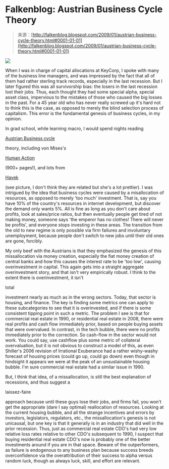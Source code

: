 <!--yml
category: 未分类
date: 2024-05-12 22:36:34
-->

# Falkenblog: Austrian Business Cycle Theory

> 来源：[http://falkenblog.blogspot.com/2009/01/austrian-business-cycle-theory.html#0001-01-01](http://falkenblog.blogspot.com/2009/01/austrian-business-cycle-theory.html#0001-01-01)

[![](img/e81aa62c799ebc15ab3f1e0ca52a5617.png)](https://blogger.googleusercontent.com/img/b/R29vZ2xl/AVvXsEj3UUVGb-C_op6OD52LoO_Bqzq-NprOHiQP1q4EK_9k0IAfHdoeDP4ZoJF40p6ED7RaHlML0QtZPSumbg4uebQxTabY-Iw1d4usT8RgxoK0a8djoUWNrGJ__2276qlUgR4jTYfUqA/s1600-h/Salma-Hayek1.jpg)

When I was in charge of capital allocations at KeyCorp, I spoke with many of the business line managers, and was impressed by the fact that all of them had rather sterling track records, especially in the last recession. But I later figured this was all survivorship bias: the losers in the last recession lost their jobs. Thus, each thought they had some special alpha, special asset class, impervious to the mistakes of those who caused the big losses in the past. For a 45 year old who has never really screwed up it's hard not to think this is the case, as opposed to merely the blind selection process of capitalism. This error is the fundamental genesis of business cycles, in my opinion.

In grad school, while learning macro, I would spend nights reading

[Austrian Business cycle](http://mises.org/story/672)

theory, including von Mises's

[Human Action](http://mises.org/resources/3250)

(900+ pages!), and lots from

[Hayek](http://www.press.uchicago.edu/presssite/metadata.epl?mode=synopsis&bookkey=217012)

(see picture, I don't think they are related but she's a lot prettier). I was intrigued by the idea that business cycles were caused by a misallocation of resources, as opposed to merely 'too much' investment. That is, say you have 10% of the country's resources in internet development, but discover the demand only wants 5%. All is fine as long as you don't care about profits, look at sales/price ratios, but then eventually people get tired of not making money, someone says 'the emperor has no clothes! There will never be profits', and everyone stops investing in these areas. The transition from the old to new regime is only possible via firm failures and involuntary unemployment, because people don't switch to new jobs until their old ones are gone, forcibly.

My only beef with the Austrians is that they emphasized the genesis of this missallocation via money creation, especially the fiat money creation of central banks and how this causes the interest rate to be 'too low', causing overinvestment in capital. This again gets into a straight aggregate overinvestment story, and that isn't very empirically robust. I think to the extent there is overinvestment, it isn't

total

investment nearly as much as in the wrong sectors. Today, that sector is housing, and finance. The key is finding some metrics one can apply to these subcategories to see that it is overinvested, and if there is some consistent tipping point in such a metric. The problem I see is that for commercial real estate in 1990, or residential real estate in 2008, there were real profits and cash flow immediately prior, based on people buying assets that were overvalued. In contrast, in the tech bubble, there were no profits immediately prior to the correction. So cash-flow in the sector would not work. You could say, use cashflow plus some metric of collateral overvaluation, but it is not obvious to construct a model of this, as even Shiller's 2006 revision of Irrational Exuberance had a rather wishy-washy forecast of housing prices (could go up, could go down) even though in hindsight it appears we were at the peak of an unsustainable housing bubble. I'm sure commercial real estate had a similar issue in 1990.

But, I think that idea, of a missallocation, is still the best explanation of recessions, and thus suggest a

laissez-faire

approach because until these guys lose their jobs, and firms fail, you won't get the appropriate (dare I say optimal) reallocation of resources. Looking at the current housing bubble, and all the strange incentives and errors by investors, legislators, regulators, etc., the missallocation's genesis is not unicausal, but one key is that it generally is in an industry that did well in the prior recession. Thus, just as commercial real estate CDO's had very low relative loss rates relative to other CDO's subsequent to 1990, I suspect that buying residential real estate CDO's now is probably one of the better investments around if you are in that space. Beware of the outperformers, as failure is endogenous to any business plan because success breeds overconfidence via the overattribution of their success to alpha versus random luck, though as always luck, skill, and effort are relevant.